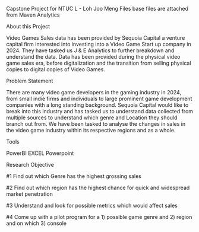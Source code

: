 Capstone Project for NTUC L - Loh Joo Meng Files base files are attached from Maven Analytics

About this Project

Video Games Sales data has been provided by Sequoia Capital a venture capital firm interested into investing into a Video Game Start up company in 2024. They have tasked us J & E Analytics to further breakdown and understand the data. Data has been provided during the physical video game sales era, before digitalization and the transition from selling physical copies to digital copies of Video Games.

Problem Statement

There are many video game developers in the gaming industry in 2024, from small indie firms and individuals to large prominent game development companies with a long standing background. Sequoia Capital would like to break into this industry and has tasked us to understand data collected from multiple sources to understand which genre and Location they should branch out from. We have been tasked to analyse the changes in sales in the video game industry within its respective regions and as a whole. 

Tools

PowerBI
EXCEL
Powerpoint

Research Objective

#1 Find out which Genre has the highest grossing sales

#2 Find out which region has the highest chance for quick and widespread market penetration

#3 Understand and look for possible metrics which would affect sales

#4 Come up with a pilot program for a 1) possible game genre and 2) region and on which 3) console
